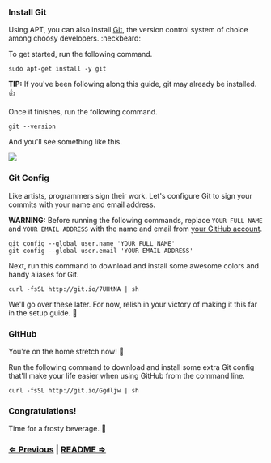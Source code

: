 ### Install Git

Using APT, you can also install [Git](http://git-scm.com/), the version control system of choice among choosy developers. :neckbeard:

To get started, run the following command.

```
sudo apt-get install -y git
```

**TIP:** If you've been following along this guide, git may already be installed. :+1:

Once it finishes, run the following command.

```
git --version
```

And you'll see something like this.

![](https://i.imgur.com/YmUQzF0.png)

### Git Config

Like artists, programmers sign their work. Let's configure Git to sign your commits with your name and email address.

**WARNING:** Before running the following commands, replace `YOUR FULL NAME` and `YOUR EMAIL ADDRESS` with the name and email from [your GitHub account](https://github.com/settings/profile).

```
git config --global user.name 'YOUR FULL NAME'
git config --global user.email 'YOUR EMAIL ADDRESS'
```

Next, run this command to download and install some awesome colors and handy aliases for Git.

```
curl -fsSL http://git.io/7UHtNA | sh
```

We'll go over these later. For now, relish in your victory of making it this far in the setup guide. :tada:

### GitHub

You're on the home stretch now! :racehorse:

Run the following command to download and install some extra Git config that'll make your life easier when using GitHub from the command line.


```
curl -fsSL http://git.io/Ggdljw | sh
```

### Congratulations!

Time for a frosty beverage. :beers:


### [⇐ Previous](4_sublime_text.md) | [README ⇒](../../)
